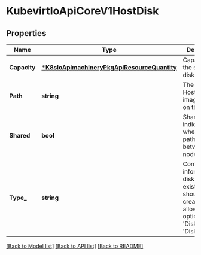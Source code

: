 # KubevirtIoApiCoreV1HostDisk

## Properties
Name | Type | Description | Notes
------------ | ------------- | ------------- | -------------
**Capacity** | [***K8sIoApimachineryPkgApiResourceQuantity**](k8s.io.apimachinery.pkg.api.resource.Quantity.md) | Capacity of the sparse disk | [optional] [default to null]
**Path** | **string** | The path to HostDisk image located on the cluster | [default to null]
**Shared** | **bool** | Shared indicate whether the path is shared between nodes | [optional] [default to null]
**Type_** | **string** | Contains information if disk.img exists or should be created allowed options are &#39;Disk&#39; and &#39;DiskOrCreate&#39; | [default to null]

[[Back to Model list]](../README.md#documentation-for-models) [[Back to API list]](../README.md#documentation-for-api-endpoints) [[Back to README]](../README.md)



